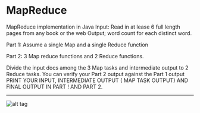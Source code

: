# MapReduce
MapReduce implementation in Java
Input: Read in at lease 6 full length pages from any book or the web
Output; word count for each distinct word.

Part 1: Assume a single Map  and a single Reduce function

Part 2: 3 Map reduce functions and 2 Reduce functions.

Divide the input docs among the 3 Map tasks and intermediate output to 2 Reduce tasks.
You can verify your Part 2 output against the Part 1 output
PRINT YOUR INPUT, INTERMEDIATE OUTPUT ( MAP TASK OUTPUT) AND FINAL OUTPUT
IN PART ! AND PART  2.
________________________________________________________________________________

![alt tag](http://imgur.com/9NKPcnV.png)
